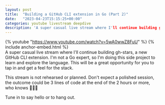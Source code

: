 ```yaml
---
layout: post
title:  "Building a GitHub CLI extension in Go (Part 2)"
date:   "2023-04-23T15:15:25+00:00"
categories: youtube livestream deepdive
description: 'A super casual live stream where I'll continue building gh-stars, a new GitHub CLI extension. (Part 2)'
---
```

{% youtube  "https://www.youtube.com/watch?v=5wA0wwZ8FuU" %}
{% include anchor-embed.html %}
<br />
A super casual live stream where I'll continue building gh-stars, a new GitHub CLI extension. I'm not a Go expert, so I'm doing this side project to learn and explore the language. This will be a great opportunity for you to tap in and get a feel for the stack.

This stream is not rehearsed or planned. Don't expect a polished session, the outcome could be 3 lines of code at the end of the 2 hours or more, who knows 🤷‍♂️😄 

Tune in to say hello or to hang out.
